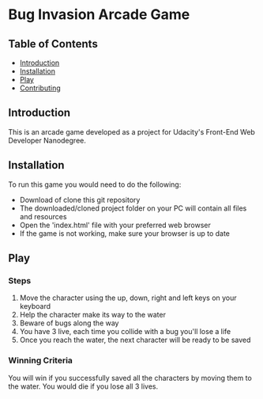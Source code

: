 # Bug Invasion Arcade Game

## Table of Contents

* [Introduction](#Introduction)
* [Installation](#Installation)
* [Play](#Play)
* [Contributing](#contributing)

## Introduction
This is an arcade game developed as a project for Udacity's Front-End Web Developer Nanodegree.

## Installation
To run this game you would need to do the following:
- Download of clone this git repository
- The downloaded/cloned project folder on your PC will contain all files and resources
- Open the 'index.html' file with your preferred web browser
- If the game is not working, make sure your browser is up to date

## Play
### Steps
1. Move the character using the up, down, right and left keys on your keyboard
2. Help the character make its way to the water
3. Beware of bugs along the way
4. You have 3 live, each time you collide with a bug you'll lose a life
5. Once you reach the water, the next character will be ready to be saved

### Winning Criteria
You will win if you successfully saved all the characters by moving them to the water. You would die if you lose all 3 lives.
